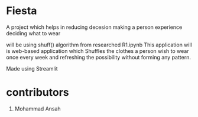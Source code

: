 # Fiesta
A project which helps in reducing decesion making a person experience deciding what to wear

will be using shuff() algorithm from researched R1.ipynb
This application will is web-based application which Shuffles the clothes a person wish to wear once every week and refreshing the possibility without forming any pattern.

Made using Streamlit


# contributors
1) Mohammad Ansah
